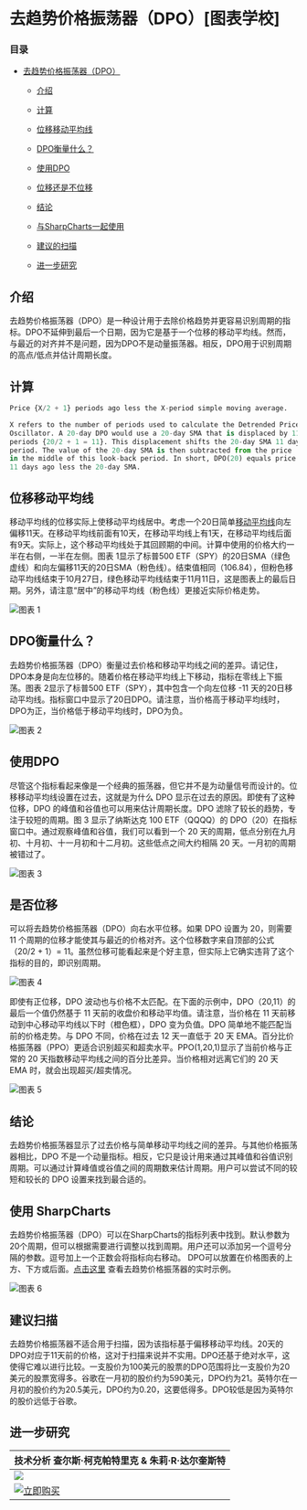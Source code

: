 # 去趋势价格振荡器（DPO）[图表学校]

### 目录

+   [去趋势价格振荡器（DPO）](#detrended_price_oscillator_dpo)

    +   [介绍](#introduction)

    +   [计算](#calculation)

    +   [位移移动平均线](#displaced_moving_average)

    +   [DPO衡量什么？](#what_does_dpo_measure)

    +   [使用DPO](#using_dpo)

    +   [位移还是不位移](#to_shift_or_not_to_shift)

    +   [结论](#conclusions)

    +   [与SharpCharts一起使用](#using_with_sharpcharts)

    +   [建议的扫描](#suggested_scans)

    +   [进一步研究](#further_study)

## 介绍

去趋势价格振荡器（DPO）是一种设计用于去除价格趋势并更容易识别周期的指标。DPO不延伸到最后一个日期，因为它是基于一个位移的移动平均线。然而，与最近的对齐并不是问题，因为DPO不是动量振荡器。相反，DPO用于识别周期的高点/低点并估计周期长度。

## 计算

```py
Price {X/2 + 1} periods ago less the X-period simple moving average.

X refers to the number of periods used to calculate the Detrended Price 
Oscillator. A 20-day DPO would use a 20-day SMA that is displaced by 11 
periods {20/2 + 1 = 11}. This displacement shifts the 20-day SMA 11 days to the left, which actually puts it in the middle of the look-back 
period. The value of the 20-day SMA is then subtracted from the price
in the middle of this look-back period. In short, DPO(20) equals price
11 days ago less the 20-day SMA.  

```

## 位移移动平均线

移动平均线的位移实际上使移动平均线居中。考虑一个20日简单[移动平均线](/school/doku.php?id=chart_school:technical_indicators:moving_averages "chart_school:technical_indicators:moving_averages")向左偏移11天。在移动平均线前面有10天，在移动平均线上有1天，在移动平均线后面有9天。实际上，这个移动平均线处于其回顾期的中间。计算中使用的价格大约一半在右侧，一半在左侧。图表 1显示了标普500 ETF（SPY）的20日SMA（绿色虚线）和向左偏移11天的20日SMA（粉色线）。结束值相同（106.84），但粉色移动平均线结束于10月27日，绿色移动平均线结束于11月11日，这是图表上的最后日期。另外，请注意“居中”的移动平均线（粉色线）更接近实际价格走势。

![图表 1](../Images/8419e6c154fd8618f4c8a5b69608bd6f.jpg "图表 1")

## DPO衡量什么？

去趋势价格振荡器（DPO）衡量过去价格和移动平均线之间的差异。请记住，DPO本身是向左位移的。随着价格在移动平均线上下移动，指标在零线上下振荡。图表 2显示了标普500 ETF（SPY），其中包含一个向左位移 -11 天的20日移动平均线。指标窗口中显示了20日DPO。请注意，当价格高于移动平均线时，DPO为正，当价格低于移动平均线时，DPO为负。

![图表 2](../Images/ddda0101523677d0228d0be781a5ac45.jpg "图表 2")

## 使用DPO

尽管这个指标看起来像是一个经典的振荡器，但它并不是为动量信号而设计的。位移移动平均线设置在过去，这就是为什么 DPO 显示在过去的原因。即使有了这种位移，DPO 的峰值和谷值也可以用来估计周期长度。DPO 滤除了较长的趋势，专注于较短的周期。图 3 显示了纳斯达克 100 ETF（QQQQ）的 DPO（20）在指标窗口中。通过观察峰值和谷值，我们可以看到一个 20 天的周期，低点分别在九月初、十月初、十一月初和十二月初。这些低点之间大约相隔 20 天。一月初的周期被错过了。

![图表 3](../Images/92fec60995e6bccf644e015e6c93204b.jpg "图表 3")

## 是否位移

可以将去趋势价格振荡器（DPO）向右水平位移。如果 DPO 设置为 20，则需要 11 个周期的位移才能使其与最近的价格对齐。这个位移数字来自顶部的公式（20/2 + 1）= 11。虽然位移可能看起来是个好主意，但实际上它确实违背了这个指标的目的，即识别周期。

![图表 4](../Images/5f769e9237eac25d48823cf47a1a7141.jpg "图表 4")

即使有正位移，DPO 波动也与价格不太匹配。在下面的示例中，DPO（20,11）的最后一个值仍然基于 11 天前的收盘价和移动平均值。请注意，当价格在 11 天前移动到中心移动平均线以下时（橙色框），DPO 变为负值。DPO 简单地不能匹配当前的价格走势。与 DPO 不同，价格在过去 12 天一直低于 20 天 EMA。百分比价格振荡器（PPO）更适合识别超买和超卖水平。PPO(1,20,1)显示了当前价格与正常的 20 天指数移动平均线之间的百分比差异。当价格相对远离它们的 20 天 EMA 时，就会出现超买/超卖情况。

![图表 5](../Images/e8e908501dd600de3df7a9b5d6726160.jpg "图表 5")

## 结论

去趋势价格振荡器显示了过去价格与简单移动平均线之间的差异。与其他价格振荡器相比，DPO 不是一个动量指标。相反，它只是设计用来通过其峰值和谷值识别周期。可以通过计算峰值或谷值之间的周期数来估计周期。用户可以尝试不同的较短和较长的 DPO 设置来找到最合适的。

## 使用 SharpCharts

去趋势价格振荡器（DPO）可以在SharpCharts的指标列表中找到。默认参数为20个周期，但可以根据需要进行调整以找到周期。用户还可以添加另一个逗号分隔的参数。逗号加上一个正数会将指标向右移动。 DPO可以放置在价格图表的上方、下方或后面。[点击这里](http://stockcharts.com/h-sc/ui?s=SPY&p=D&b=5&g=0&id=p14005429311&listNum=30&a=191188211 "http://stockcharts.com/h-sc/ui?s=SPY&p=D&b=5&g=0&id=p14005429311&listNum=30&a=191188211") 查看去趋势价格振荡器的实时示例。

![图表 6](../Images/9edbeafb366991f09334999d5d3c547c.jpg "图表 6")

## 建议扫描

去趋势价格振荡器不适合用于扫描，因为该指标基于偏移移动平均线。20天的DPO对应于11天前的价格，这对于扫描来说并不实用。DPO还基于绝对水平，这使得它难以进行比较。一支股价为100美元的股票的DPO范围将比一支股价为20美元的股票宽得多。谷歌在一月初的股价约为590美元，DPO约为21。英特尔在一月初的股价约为20.5美元，DPO约为0.20，这要低得多。DPO较低是因为英特尔的股价远低于谷歌。

## 进一步研究

| **技术分析** 查尔斯·柯克帕特里克 & 朱莉·R·达尔奎斯特 |
| --- |
| [![](../Images/a24d1a5e5526382bfdec0424da3adce6.jpg)](http://store.stockcharts.com/products/technical-analysis-the-complete-resource-for-financial-market-technicians-2nd-edition "http://store.stockcharts.com/products/technical-analysis-the-complete-resource-for-financial-market-technicians-2nd-edition") |
| [![立即购买](../Images/1c93f62bf2e6d9151c2861b04ef09d52.jpg "立即购买")](http://store.stockcharts.com/products/technical-analysis-the-complete-resource-for-financial-market-technicians-2nd-edition "http://store.stockcharts.com/products/technical-analysis-the-complete-resource-for-financial-market-technicians-2nd-edition") |
